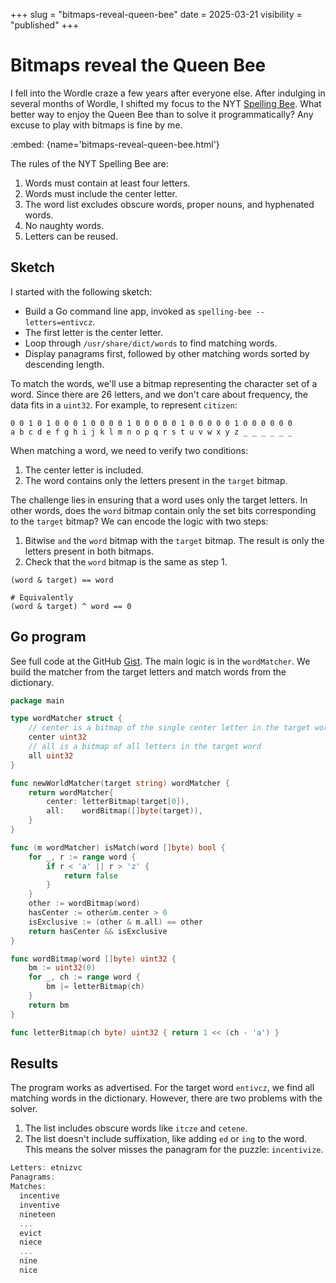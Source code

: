 +++
slug = "bitmaps-reveal-queen-bee"
date = 2025-03-21
visibility = "published"
+++

# Bitmaps reveal the Queen Bee

I fell into the Wordle craze a few years after everyone else. After indulging in
several months of Wordle, I shifted my focus to the NYT [Spelling Bee]. What
better way to enjoy the Queen Bee than to solve it programmatically? Any excuse
to play with bitmaps is fine by me.

:embed: {name='bitmaps-reveal-queen-bee.html'}

[Spelling Bee]: https://www.nytimes.com/puzzles/spelling-bee

The rules of the NYT Spelling Bee are:

1. Words must contain at least four letters.
2. Words must include the center letter.
3. The word list excludes obscure words, proper nouns, and hyphenated words.
4. No naughty words.
5. Letters can be reused.

## Sketch

I started with the following sketch:

- Build a Go command line app, invoked as `spelling-bee --letters=entivcz`.
- The first letter is the center letter.
- Loop through `/usr/share/dict/words` to find matching words.
- Display panagrams first, followed by other matching words sorted by descending
  length.

To match the words, we'll use a bitmap representing the character set of a word.
Since there are 26 letters, and we don't care about frequency, the data fits in
a `uint32`. For example, to represent `citizen`:

```
0 0 1 0 1 0 0 0 1 0 0 0 0 1 0 0 0 0 0 1 0 0 0 0 0 1 0 0 0 0 0 0
a b c d e f g h i j k l m n o p q r s t u v w x y z _ _ _ _ _ _ 
```

When matching a word, we need to verify two conditions:

1. The center letter is included.
2. The word contains only the letters present in the `target` bitmap.

The challenge lies in ensuring that a word uses only the target letters. In
other words, does the `word` bitmap contain only the set bits corresponding to
the `target` bitmap? We can encode the logic with two steps:

1. Bitwise `and` the `word` bitmap with the `target` bitmap. The result is only
   the letters present in both bitmaps.
2. Check that the `word` bitmap is the same as step 1.

```
(word & target) == word

# Equivalently
(word & target) ^ word == 0 
```

## Go program

See full code at the GitHub [Gist]. The main logic is in the `wordMatcher`.
We build the matcher from the target letters and match words from the
dictionary.

[Gist]: https://gist.github.com/jschaf/c7e282cb092df2e5ae80254d13e3b8a3

```go {description="match words with bitmaps"}
package main

type wordMatcher struct {
	// center is a bitmap of the single center letter in the target word.
	center uint32
	// all is a bitmap of all letters in the target word
	all uint32
}

func newWorldMatcher(target string) wordMatcher {
	return wordMatcher{
		center: letterBitmap(target[0]),
		all:    wordBitmap([]byte(target)),
	}
}

func (m wordMatcher) isMatch(word []byte) bool {
	for _, r := range word {
		if r < 'a' || r > 'z' {
			return false
		}
	}
	other := wordBitmap(word)
	hasCenter := other&m.center > 0
	isExclusive := (other & m.all) == other
	return hasCenter && isExclusive
}

func wordBitmap(word []byte) uint32 {
	bm := uint32(0)
	for _, ch := range word {
		bm |= letterBitmap(ch)
	}
	return bm
}

func letterBitmap(ch byte) uint32 { return 1 << (ch - 'a') }
```

## Results

The program works as advertised. For the target word `entivcz`, we find all
matching words in the dictionary. However, there are two problems with the
solver.

1. The list includes obscure words like `itcze` and `cetene`.
2. The list doesn't include suffixation, like adding `ed` or `ing` to the word.
   This means the solver misses the panagram for the puzzle: `incentivize`.

```go
Letters: etnizvc
Panagrams:
Matches:
  incentive
  inventive
  nineteen
  ...
  evict
  niece
  ...
  nine
  nice
```
